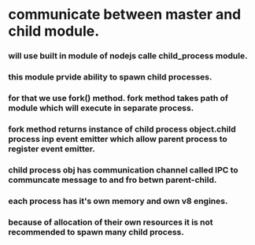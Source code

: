 # communicate between master and child module.
### will use built in module of nodejs calle child_process module.
### this module prvide ability to spawn child processes.
### for that we use fork() method. fork method takes path of module which will execute in separate process.
### fork method returns instance of child process object.child process inp event emitter which allow parent process to register event emitter.
### child process obj has communication channel called IPC to communcate message to and fro betwn parent-child.
### each process has it's own memory and own v8 engines.
### because of allocation of their own resources it is not recommended to spawn many child process.


